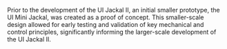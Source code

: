 
Prior to the development of the UI Jackal II, an initial smaller prototype, the UI Mini Jackal, was created as a proof of concept. This smaller-scale design allowed for early testing and validation of key mechanical and control principles, significantly informing the larger-scale development of the UI Jackal II. 

